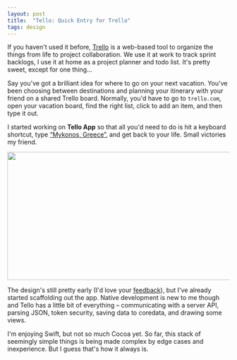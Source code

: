 ```yaml
---
layout: post
title:  "Tello: Quick Entry for Trello"
tags: design
---
```


If you haven't used it before, [Trello][trello] is a web-based tool to organize the things from life to project collaboration. We use it at work to track sprint backlogs, I use it at home as a project planner and todo list. It's pretty sweet, except for one thing...

Say you've got a brilliant idea for where to go on your next vacation. You've been choosing between destinations and planning your itinerary with your friend on a shared Trello board. Normally, you'd have to go to `trello.com`, open your vacation board, find the right list, click to add an item, and then type it out.

I started working on **Tello App** so that all you'd need to do is hit a keyboard shortcut, type [“Mykonos, Greece”][wiki-mykonos], and get back to your life. Small victories my friend.

<a href="/images/2014/tello-draft@2x.jpg">
	<img class="large" width="632" height="290" src="/images/2014/tello-draft.jpg" srcset="/images/2014/tello-draft@2x.jpg">
</a>

The design's still pretty early (I'd love your [feedback][twitter]), but I've already started scaffolding out the app. Native development is new to me though and Tello has a little bit of everything – communicating with a server API, parsing JSON, token security, saving data to coredata, and drawing some views.

I'm enjoying Swift, but not so much Cocoa yet. So far, this stack of seemingly simple things is being made complex by edge cases and inexperience. But I guess that's how it always is.

<img class="no-shadow" src="/images/2014/tello-icon-draft.png" width="20" height="15">

[trello]:http://www.trello.com
[things]:http://culturedcode.com/things/
[omnifocus]:https://www.omnigroup.com/omnifocus
[wiki-mykonos]:http://en.wikipedia.org/wiki/Mykonos
[twitter]:https://twitter.com/pketh
